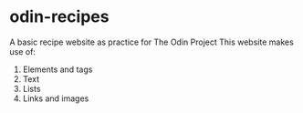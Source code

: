 # odin-recipes

A basic recipe website as practice for The Odin Project
This website makes use of:
1. Elements and tags
2. Text
3. Lists
4. Links and images